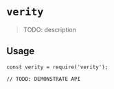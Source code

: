 # `verity`

> TODO: description

## Usage

```
const verity = require('verity');

// TODO: DEMONSTRATE API
```
